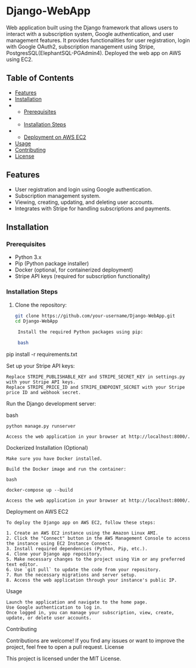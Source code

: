 # Django-WebApp
Web application built using the Django framework that allows users to interact with a subscription system, Google authentication, and user management features. It provides functionalities for user registration, login with Google OAuth2, subscription management using Stripe, PostgresSQL(ElephantSQL-PGAdmin4). Deployed the web app on AWS using EC2.
## Table of Contents

- [Features](#features)
- [Installation](#installation)
- - [Prerequisites](#prerequisites)
- - [Installation Steps](#installation-steps)
- - [Deployment on AWS EC2](#deployment-on-aws-ec2)  
- [Usage](#usage)
- [Contributing](#contributing)
- [License](#license)

## Features

- User registration and login using Google authentication.
- Subscription management system.
- Viewing, creating, updating, and deleting user accounts.
- Integrates with Stripe for handling subscriptions and payments.

## Installation

### Prerequisites

- Python 3.x
- Pip (Python package installer)
- Docker (optional, for containerized deployment)
- Stripe API keys (required for subscription functionality)

### Installation Steps

1. Clone the repository:
   ```bash
   git clone https://github.com/your-username/Django-WebApp.git
   cd Django-WebApp

    Install the required Python packages using pip:

    bash

pip install -r requirements.txt

Set up your Stripe API keys:

    Replace STRIPE_PUBLISHABLE_KEY and STRIPE_SECRET_KEY in settings.py with your Stripe API keys.
    Replace STRIPE_PRICE_ID and STRIPE_ENDPOINT_SECRET with your Stripe price ID and webhook secret.

Run the Django development server:

bash

    python manage.py runserver

    Access the web application in your browser at http://localhost:8000/.

Dockerized Installation (Optional)

    Make sure you have Docker installed.

    Build the Docker image and run the container:

    bash

    docker-compose up --build

    Access the web application in your browser at http://localhost:8000/.

Deployment on AWS EC2 

    To deploy the Django app on AWS EC2, follow these steps:

    1. Create an AWS EC2 instance using the Amazon Linux AMI.
    2. Click the "Connect" button in the AWS Management Console to access the instance using EC2 Instance Connect.
    3. Install required dependencies (Python, Pip, etc.).
    4. Clone your Django app repository.
    5. Make necessary changes to the project using Vim or any preferred text editor.
    6. Use `git pull` to update the code from your repository.
    7. Run the necessary migrations and server setup.
    8. Access the web application through your instance's public IP.

Usage

    Launch the application and navigate to the home page.
    Use Google authentication to log in.
    Once logged in, you can manage your subscription, view, create, update, or delete user accounts.

Contributing

Contributions are welcome! If you find any issues or want to improve the project, feel free to open a pull request.
License

This project is licensed under the MIT License.

